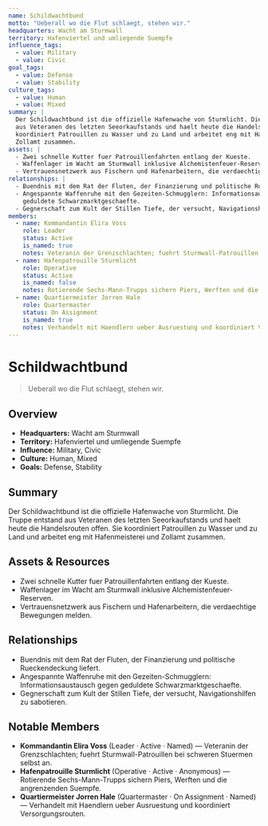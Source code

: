 ```yaml
---
name: Schildwachtbund
motto: "Ueberall wo die Flut schlaegt, stehen wir."
headquarters: Wacht am Sturmwall
territory: Hafenviertel und umliegende Suempfe
influence_tags:
  - value: Military
  - value: Civic
goal_tags:
  - value: Defense
  - value: Stability
culture_tags:
  - value: Human
  - value: Mixed
summary: |
  Der Schildwachtbund ist die offizielle Hafenwache von Sturmlicht. Die Truppe entstand
  aus Veteranen des letzten Seeorkaufstands und haelt heute die Handelsrouten offen. Sie
  koordiniert Patrouillen zu Wasser und zu Land und arbeitet eng mit Hafenmeisterei und
  Zollamt zusammen.
assets: |
  - Zwei schnelle Kutter fuer Patrouillenfahrten entlang der Kueste.
  - Waffenlager im Wacht am Sturmwall inklusive Alchemistenfeuer-Reserven.
  - Vertrauensnetzwerk aus Fischern und Hafenarbeitern, die verdaechtige Bewegungen melden.
relationships: |
  - Buendnis mit dem Rat der Fluten, der Finanzierung und politische Rueckendeckung liefert.
  - Angespannte Waffenruhe mit den Gezeiten-Schmugglern: Informationsaustausch gegen
    geduldete Schwarzmarktgeschaefte.
  - Gegnerschaft zum Kult der Stillen Tiefe, der versucht, Navigationshilfen zu sabotieren.
members:
  - name: Kommandantin Elira Voss
    role: Leader
    status: Active
    is_named: true
    notes: Veteranin der Grenzschlachten; fuehrt Sturmwall-Patrouillen bei schweren Stuermen selbst an.
  - name: Hafenpatrouille Sturmlicht
    role: Operative
    status: Active
    is_named: false
    notes: Rotierende Sechs-Mann-Trupps sichern Piers, Werften und die angrenzenden Suempfe.
  - name: Quartiermeister Jorren Hale
    role: Quartermaster
    status: On Assignment
    is_named: true
    notes: Verhandelt mit Haendlern ueber Ausruestung und koordiniert Versorgungsrouten.
---
```

# Schildwachtbund

> Ueberall wo die Flut schlaegt, stehen wir.

## Overview
- **Headquarters:** Wacht am Sturmwall
- **Territory:** Hafenviertel und umliegende Suempfe
- **Influence:** Military, Civic
- **Culture:** Human, Mixed
- **Goals:** Defense, Stability

## Summary
Der Schildwachtbund ist die offizielle Hafenwache von Sturmlicht. Die Truppe entstand
aus Veteranen des letzten Seeorkaufstands und haelt heute die Handelsrouten offen. Sie
koordiniert Patrouillen zu Wasser und zu Land und arbeitet eng mit Hafenmeisterei und
Zollamt zusammen.

## Assets & Resources
- Zwei schnelle Kutter fuer Patrouillenfahrten entlang der Kueste.
- Waffenlager im Wacht am Sturmwall inklusive Alchemistenfeuer-Reserven.
- Vertrauensnetzwerk aus Fischern und Hafenarbeitern, die verdaechtige Bewegungen melden.

## Relationships
- Buendnis mit dem Rat der Fluten, der Finanzierung und politische Rueckendeckung liefert.
- Angespannte Waffenruhe mit den Gezeiten-Schmugglern: Informationsaustausch gegen
  geduldete Schwarzmarktgeschaefte.
- Gegnerschaft zum Kult der Stillen Tiefe, der versucht, Navigationshilfen zu sabotieren.

## Notable Members
- **Kommandantin Elira Voss** (Leader · Active · Named) — Veteranin der Grenzschlachten; fuehrt Sturmwall-Patrouillen bei schweren Stuermen selbst an.
- **Hafenpatrouille Sturmlicht** (Operative · Active · Anonymous) — Rotierende Sechs-Mann-Trupps sichern Piers, Werften und die angrenzenden Suempfe.
- **Quartiermeister Jorren Hale** (Quartermaster · On Assignment · Named) — Verhandelt mit Haendlern ueber Ausruestung und koordiniert Versorgungsrouten.
